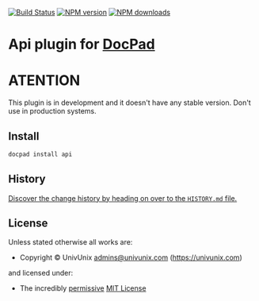 [![Build Status](https://travis-ci.org/UnivUnix/docpad-plugin-api.svg?branch=master)](https://travis-ci.org/UnivUnix/docpad-plugin-api)
<span class="badge-npmversion"><a href="https://npmjs.org/package/docpad-plugin-api" title="View this project on NPM"><img src="https://img.shields.io/npm/v/docpad-plugin-api.svg" alt="NPM version" /></a></span>
<span class="badge-npmdownloads"><a href="https://npmjs.org/package/docpad-plugin-api" title="View this project on NPM"><img src="https://img.shields.io/npm/dm/docpad-plugin-api.svg" alt="NPM downloads" /></a></span>


# Api plugin for [DocPad](http://docpad.org)

# ATENTION

This plugin is in development and it doesn't have any stable version. Don't use in production systems.

<!-- INSTALL/ -->

## Install

``` bash
docpad install api
```

<!-- /INSTALL -->


<!-- HISTORY/ -->

## History
[Discover the change history by heading on over to the `HISTORY.md` file.](https://github.com/univunix/docpad-plugin-api/blob/master/HISTORY.md#files)

<!-- /HISTORY -->


<!-- LICENSE/ -->

## License

Unless stated otherwise all works are:

- Copyright &copy; UnivUnix <admins@univunix.com> (https://univunix.com)

and licensed under:

- The incredibly [permissive](http://en.wikipedia.org/wiki/Permissive_free_software_licence) [MIT License](http://opensource.org/licenses/mit-license.php)

<!-- /LICENSE -->


